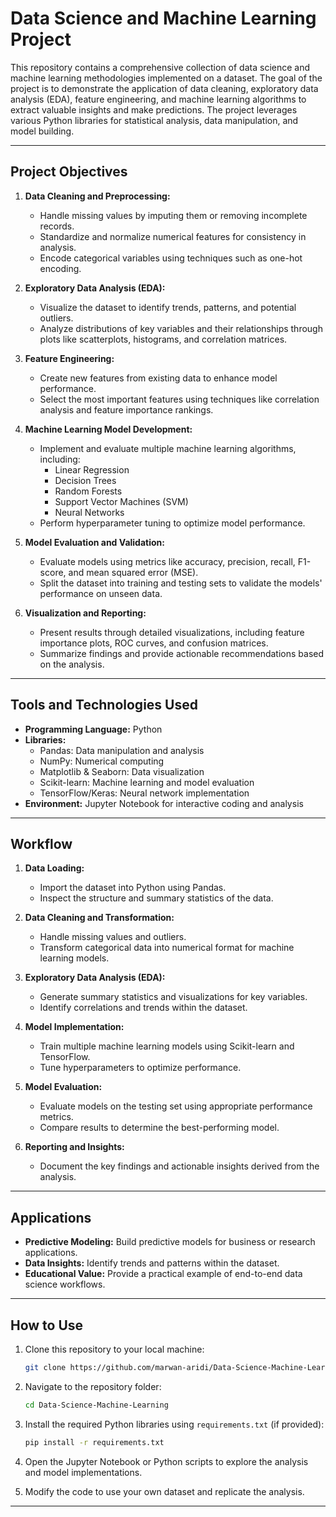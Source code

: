 # Data Science and Machine Learning Project

This repository contains a comprehensive collection of data science and machine learning methodologies implemented on a dataset. The goal of the project is to demonstrate the application of data cleaning, exploratory data analysis (EDA), feature engineering, and machine learning algorithms to extract valuable insights and make predictions. The project leverages various Python libraries for statistical analysis, data manipulation, and model building.

---

## Project Objectives

1. **Data Cleaning and Preprocessing:**
   - Handle missing values by imputing them or removing incomplete records.
   - Standardize and normalize numerical features for consistency in analysis.
   - Encode categorical variables using techniques such as one-hot encoding.

2. **Exploratory Data Analysis (EDA):**
   - Visualize the dataset to identify trends, patterns, and potential outliers.
   - Analyze distributions of key variables and their relationships through plots like scatterplots, histograms, and correlation matrices.

3. **Feature Engineering:**
   - Create new features from existing data to enhance model performance.
   - Select the most important features using techniques like correlation analysis and feature importance rankings.

4. **Machine Learning Model Development:**
   - Implement and evaluate multiple machine learning algorithms, including:
     - Linear Regression
     - Decision Trees
     - Random Forests
     - Support Vector Machines (SVM)
     - Neural Networks
   - Perform hyperparameter tuning to optimize model performance.

5. **Model Evaluation and Validation:**
   - Evaluate models using metrics like accuracy, precision, recall, F1-score, and mean squared error (MSE).
   - Split the dataset into training and testing sets to validate the models' performance on unseen data.

6. **Visualization and Reporting:**
   - Present results through detailed visualizations, including feature importance plots, ROC curves, and confusion matrices.
   - Summarize findings and provide actionable recommendations based on the analysis.

---

## Tools and Technologies Used

- **Programming Language:** Python
- **Libraries:**
  - Pandas: Data manipulation and analysis
  - NumPy: Numerical computing
  - Matplotlib & Seaborn: Data visualization
  - Scikit-learn: Machine learning and model evaluation
  - TensorFlow/Keras: Neural network implementation
- **Environment:** Jupyter Notebook for interactive coding and analysis

---

## Workflow

1. **Data Loading:**
   - Import the dataset into Python using Pandas.
   - Inspect the structure and summary statistics of the data.

2. **Data Cleaning and Transformation:**
   - Handle missing values and outliers.
   - Transform categorical data into numerical format for machine learning models.

3. **Exploratory Data Analysis (EDA):**
   - Generate summary statistics and visualizations for key variables.
   - Identify correlations and trends within the dataset.

4. **Model Implementation:**
   - Train multiple machine learning models using Scikit-learn and TensorFlow.
   - Tune hyperparameters to optimize performance.

5. **Model Evaluation:**
   - Evaluate models on the testing set using appropriate performance metrics.
   - Compare results to determine the best-performing model.

6. **Reporting and Insights:**
   - Document the key findings and actionable insights derived from the analysis.

---

## Applications

- **Predictive Modeling:** Build predictive models for business or research applications.
- **Data Insights:** Identify trends and patterns within the dataset.
- **Educational Value:** Provide a practical example of end-to-end data science workflows.

---

## How to Use

1. Clone this repository to your local machine:
   ```bash
   git clone https://github.com/marwan-aridi/Data-Science-Machine-Learning.git
   ```

2. Navigate to the repository folder:
   ```bash
   cd Data-Science-Machine-Learning
   ```

3. Install the required Python libraries using `requirements.txt` (if provided):
   ```bash
   pip install -r requirements.txt
   ```

4. Open the Jupyter Notebook or Python scripts to explore the analysis and model implementations.

5. Modify the code to use your own dataset and replicate the analysis.

---

